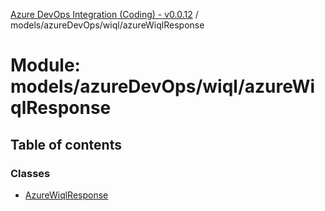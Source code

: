 [Azure DevOps Integration (Coding) - v0.0.12](../README.md) / models/azureDevOps/wiql/azureWiqlResponse

# Module: models/azureDevOps/wiql/azureWiqlResponse

## Table of contents

### Classes

- [AzureWiqlResponse](../classes/models_azureDevOps_wiql_azureWiqlResponse.AzureWiqlResponse.md)
